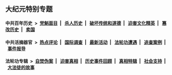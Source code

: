 ## 大纪元特别专题

#### 中共百年历史 &nbsp;>&nbsp; [党魁面目](indexes/nf1176107/README.md?05250430) &nbsp;| &nbsp; [杀人历史](indexes/nf1176106/README.md?05250430) &nbsp;| &nbsp; [破坏传统和道德](indexes/nf1176106/README.md?05250430) &nbsp;| &nbsp; [迫害文化精英](indexes/nf1176111/README.md?05250430) &nbsp;| &nbsp; [篡改历史](indexes/nf1176115/README.md?05250430) &nbsp;| &nbsp; [卖国](indexes/nf1176117/README.md?05250430) 

#### 中共活摘器官 &nbsp;>&nbsp; [热点评论](indexes/nf5879/README.md?05250430) &nbsp;| &nbsp; [国际调查](indexes/nf5947/README.md?05250430) &nbsp;| &nbsp; [最新活动](indexes/nf5883/README.md?05250430) &nbsp;| &nbsp; [法轮功遭遇](indexes/nf5881/README.md?05250430) &nbsp;| &nbsp; [追查案例](indexes/nf5880/README.md?05250430) &nbsp;| &nbsp; [事件报导](indexes/nf5877/README.md?05250430) 

#### 法轮功专辑 &nbsp;>&nbsp; [自焚伪案](indexes/nf5562/README.md?05250430) &nbsp;| &nbsp; [迫害真相](indexes/nf4379/README.md?05250430) &nbsp;| &nbsp; [历史事件回顾](indexes/nf5793/README.md?05250430) &nbsp;| &nbsp; [真相特辑](indexes/nf4389/README.md?05250430) &nbsp;| &nbsp; [社会支持](indexes/nf4386/README.md?05250430) &nbsp;| &nbsp; [大法徒的故事](indexes/nf1147481/README.md?05250430) 
